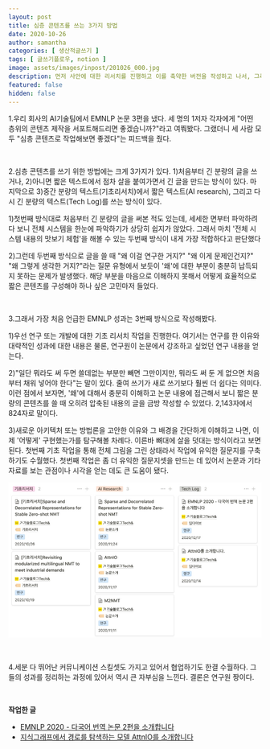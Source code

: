 ```yaml
---
layout: post
title: 심층 콘텐츠를 쓰는 3가지 방법
date: 2020-10-26
author: samantha
categories: [ 생산적글쓰기 ]
tags: [ 글쓰기플로우, notion ]
image: assets/images/inpost/201026_000.jpg
description: 먼저 사안에 대한 리서치를 진행하고 이를 축약한 버전을 작성하고 나서, 그리고 본격적으로 글쓰기 작업에 들어가면 효과적이다.
featured: false
hidden: false
---
```


1.우리 회사의 AI기술팀에서 EMNLP 논문 3편을 냈다. 세 명의 1저자 각자에게 "어떤 층위의 콘텐츠 제작을 서포트해드리면 좋겠습니까?"라고 여쭤봤다. 그랬더니 세 사람 모두 "심층 콘텐츠로 작업해보면 좋겠다"는 피드백을 줬다.

<br/>

2.심층 콘텐츠를 쓰기 위한 방법에는 크게 3가지가 있다. 1)처음부터 긴 분량의 글을 쓰거나, 2)아니면 짧은 텍스트에서 점차 살을 붙여가면서 긴 글을 만드는 방식이 있다. 마지막으로 3)중간 분량의 텍스트(기초리서치)에서 짧은 텍스트(AI research), 그리고 다시 긴 분량의 텍스트(Tech Log)를 쓰는 방식이 있다.

1)첫번째 방식대로 처음부터 긴 분량의 글을 써본 적도 있는데, 세세한 면부터 파악하려다 보니 전체 시스템을 한눈에 파악하기가 상당히 쉽지가 않았다. 그래서 마치 '전체 시스템 내용의 맛보기 체험'을 해볼 수 있는 두번째 방식이 내게 가장 적합하다고 판단했다

2)그런데 두번째 방식으로 글을 쓸 때 "왜 이걸 연구한 거지?" "왜 이게 문제인건지?" "왜 그렇게 생각한 거지?"라는 질문 유형에서 보듯이 '왜'에 대한 부분이 충분히 납득되지 못하는 문제가 발생했다. 해당 부분을 마음으로 이해하지 못해서 어떻게 효율적으로 짧은 콘텐츠를 구성해야 하나 싶은 고민마저 들었다.

<br/>

3.그래서 가장 처음 언급한 EMNLP 성과는 3번째 방식으로 작성해봤다.

1)우선 연구 또는 개발에 대한 기초 리서치 작업을 진행한다. 여기서는 연구를 한 이유와 대략적인 성과에 대한 내용은 물론, 연구원이 논문에서 강조하고 싶었던 연구 내용을 얻는다.

2)"일단 뭐라도 써 두면 쓸데없는 부분만 빼면 그만이지만, 뭐라도 써 둔 게 없으면 처음부터 채워 넣어야 한다"는 말이 있다. 줄여 쓰기가 새로 쓰기보다 훨씬 더 쉽다는 의미다. 이런 점에서 보자면, '왜'에 대해서 충분히 이해하고 논문 내용에 접근해서 보니 짧은 분량의 콘텐츠를 쓸 때 오히려 압축된 내용의 글을 금방 작성할 수 있었다. 2,143자에서 824자로 말이다.

3)새로운 아키텍처 또는 방법론을 고안한 이유와 그 배경을 간단하게 이해하고 나면, 이제 '어떻게' 구현했는가를 탐구해볼 차례다. 이른바 뼈대에 살을 덧대는 방식이라고 보면 된다.
첫번째 기초 작업을 통해 전체 그림을 그린 상태라서 작업에 유익한 질문지를 구축하기도 수월했다. 첫번째 작업은 좀 더 유익한 질문지셋을 만드는 데 있어서 논문과 기타 자료를 보는 관점이나 시각을 얻는 데도 큰 도움이 됐다.


![](https://github.com/samantha-writer/blog/blob/master/assets/images/inpost/201026_000.jpg?raw=true)

<br/>

4.세분 다 뛰어난 커뮤니케이션 스킬셋도 가지고 있어서 협업하기도 한결 수월하다. 그들의 성과를 정리하는 과정에 있어서 역시 큰 자부심을 느낀다. 결론은 연구원 짱이다.

<br/>

**작업한 글**
- [EMNLP 2020 - 다국어 번역 논문 2편을 소개합니다 ](https://tech.kakaoenterprise.com/99)
- [지식그래프에서 경로를 탐색하는 모델 AttnIO를 소개합니다](https://tech.kakaoenterprise.com/95)

<br/>
